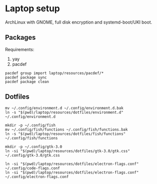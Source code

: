 # Laptop setup

ArchLinux with GNOME, full disk encryption and systemd-boot/UKI boot.

## Packages

Requirements:
1. yay
2. pacdef

```shell
pacdef group import laptop/resources/pacdef/*
pacdef package sync
pacdef package clean
```

## Dotfiles

```shell
mv ~/.config/environment.d ~/.config/environment.d.bak
ln -s "$(pwd)/laptop/resources/dotfiles/environment.d" ~/.config/environment.d

mkdir -p ~/.config/fish
mv ~/.config/fish/functions ~/.config/fish/functions.bak
ln -s "$(pwd)/laptop/resources/dotfiles/fish/functions" ~/.config/fish/functions

mkdir -p ~/.config/gtk-3.0
ln -si "$(pwd)/laptop/resources/dotfiles/gtk-3.0/gtk.css" ~/.config/gtk-3.0/gtk.css

ln -si "$(pwd)/laptop/resources/dotfiles/electron-flags.conf" ~/.config/code-flags.conf
ln -si "$(pwd)/laptop/resources/dotfiles/electron-flags.conf" ~/.config/electron-flags.conf
```
